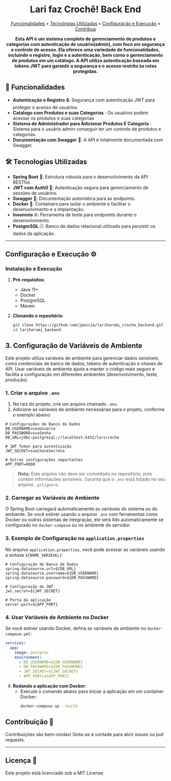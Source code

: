 <h1 align="center" style="font-weight: bold;">Lari faz Crochê! Back End</h1>

<p align="center">
  <a href="#functions">Funcionalidades</a> •
 <a href="#technologies">Tecnologias Utilizadas</a> • 
 <a href="#started">Configuração e Execução</a> • 
 <a href="#contribute">Contribua</a>
</p>

<p align="center">
    <b>Esta API é um sistema completo de gerenciamento de produtos e categorias com autenticação de usuário(admin), com foco em segurança e controle de acesso. Ela oferece uma variedade de funcionalidades, incluindo o registro, login e a autenticação, bem como o gerenciamento de produtos em um catálogo. A API utiliza autenticação baseada em tokens JWT para garantir a segurança e o acesso restrito às rotas protegidas.
</b>
</p>

<h2 id="functions">🚀 Funcionalidades</h2>

- **Autenticação e Registro** 🔒: Segurança com autenticação JWT para proteger o acesso de usuários.
- **Catalogo com Produtos e suas Categorias** : Os usuários podem acessar os produtos e suas categorias
- **Sistema de Administrador para Adicionar Produtos E Categoria** : Sistema para o usuário admin conseguir ter um controle de produtos e categorias.
- **Documentação com Swagger** 📖: A API é totalmente documentada com Swagger.


<h2 id="technologies">🛠️ Tecnologias Utilizadas</h2>

- **Spring Boot** 🌱: Estrutura robusta para o desenvolvimento da API RESTful.
- **JWT com Auth0** 🔑: Autenticação segura para gerenciamento de sessões de usuários.
- **Swagger** 📜: Documentação automática para as endpoints.
- **Docker** 🐳: Containers para isolar o ambiente e facilitar o desenvolvimento e a implantação.
- **Insomnia** 🌐: Ferramenta de teste para endpoints durante o desenvolvimento.
- **PostgreSQL** 🗄️: Banco de dados relacional utilizado para persistir os dados da aplicação.

---

<h2 id="started">Configuração e Execução ⚙️</h2>

### Instalação e Execução

1. **Pré-requisitos**:
   - Java 11+
   - Docker
   - PostgreSQL
   - Maven

2. **Clonando o repositório**:
   ```bash
   git clone https://github.com/jpeccia/lariharumi_croche_backend.git
   cd lariharumi_backend
   ```

## 3. Configuração de Variáveis de Ambiente

Este projeto utiliza variáveis de ambiente para gerenciar dados sensíveis, como credenciais de banco de dados, tokens de autenticação e chaves de API. Usar variáveis de ambiente ajuda a manter o código mais seguro e facilita a configuração em diferentes ambientes (desenvolvimento, teste, produção).

### 1. Criar o arquivo `.env`

1. Na raiz do projeto, crie um arquivo chamado `.env`.
2. Adicione as variáveis de ambiente necessárias para o projeto, conforme o exemplo abaixo:

```plaintext
# Configurações de Banco de Dados
DB_USERNAME=seuUsuario
DB_PASSWORD=suaSenha
DB_URL=jdbc:postgresql://localhost:5432/laricroche

# JWT Token para autenticação
JWT_SECRET=suaChaveSecreta

# Outras configurações importantes
APP_PORT=8080
```

> **Nota:** Este arquivo não deve ser commitado no repositório, pois contém informações sensíveis. Garanta que o `.env` está listado no seu arquivo `.gitignore`.

### 2. Carregar as Variáveis de Ambiente

O Spring Boot carregará automaticamente as variáveis do sistema ou do ambiente. Se você estiver usando o arquivo `.env` com ferramentas como Docker ou outros sistemas de integração, ele será lido automaticamente se configurado no `docker-compose` ou no ambiente do servidor.

### 3. Exemplo de Configuração no `application.properties`

No arquivo `application.properties`, você pode acessar as variáveis usando a sintaxe `${NOME_VARIAVEL}`:

```properties
# Configuração do Banco de Dados
spring.datasource.url=${DB_URL}
spring.datasource.username=${DB_USERNAME}
spring.datasource.password=${DB_PASSWORD}

# Configuração do JWT
jwt.secret=${JWT_SECRET}

# Porta da aplicação
server.port=${APP_PORT}
```

### 4. Usar Variáveis de Ambiente no Docker

Se você estiver usando Docker, defina as variáveis de ambiente no `docker-compose.yml`:

```yaml
services:
  app:
    image: postgres
    environment:
      - DB_USERNAME=${DB_USERNAME}
      - DB_PASSWORD=${DB_PASSWORD}
      - JWT_SECRET=${JWT_SECRET}
      - APP_PORT=${APP_PORT}
```

4. **Rodando a aplicação com Docker**:
   - Execute o comando abaixo para iniciar a aplicação em um container Docker:
     ```bash
     docker-compose up --build
     ```

<h2 id="contribute"></h2>

## Contribuição 🤝

Contribuições são bem-vindas! Sinta-se à vontade para abrir issues ou pull requests.

---

## Licença 📄

Este projeto está licenciado sob a MIT License.
